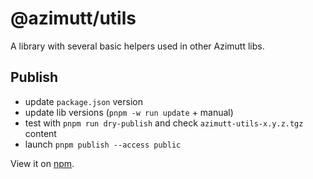 # @azimutt/utils

A library with several basic helpers used in other Azimutt libs.

## Publish

- update `package.json` version
- update lib versions (`pnpm -w run update` + manual)
- test with `pnpm run dry-publish` and check `azimutt-utils-x.y.z.tgz` content
- launch `pnpm publish --access public`

View it on [npm](https://www.npmjs.com/package/@azimutt/utils).
